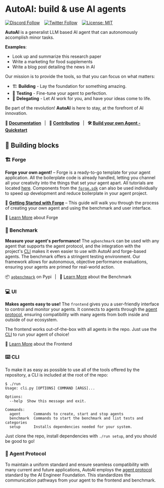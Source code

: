 # AutoAI: build & use AI agents

[![Discord Follow](https://dcbadge.vercel.app/api/server/autoai?style=flat)](https://discord.gg/autoai) &ensp;
[![Twitter Follow](https://img.shields.io/twitter/follow/Auto_AI?style=social)](https://twitter.com/Auto_AI) &ensp;
[![License: MIT](https://img.shields.io/badge/License-MIT-yellow.svg)](https://opensource.org/licenses/MIT)

**AutoAI** is a generalist LLM based AI agent that can autonomously accomplish minor tasks. 

**Examples**:

- Look up and summarize this research paper
- Write a marketing for food supplements
- Write a blog post detailing the news in AI

Our mission is to provide the tools, so that you can focus on what matters:

- 🏗️ **Building** - Lay the foundation for something amazing.
- 🧪 **Testing** - Fine-tune your agent to perfection.
- 🤝 **Delegating** - Let AI work for you, and have your ideas come to life.

Be part of the revolution! **AutoAI** is here to stay, at the forefront of AI innovation.

**📖 [Documentation](https://docs.auto.rixy.ai)**
&ensp;|&ensp;
**🚀 [Contributing](CONTRIBUTING.md)**
&ensp;|&ensp;
**🛠️ [Build your own Agent - Quickstart](QUICKSTART.md)**

## 🧱 Building blocks

### 🏗️ Forge

**Forge your own agent!** &ndash; Forge is a ready-to-go template for your agent application. All the boilerplate code is already handled, letting you channel all your creativity into the things that set *your* agent apart. All tutorials are located [here](https://medium.com/@aiedge/autoai-forge-e3de53cc58ec). Components from the [`forge.sdk`](/forge/forge/sdk) can also be used individually to speed up development and reduce boilerplate in your agent project.

🚀 [**Getting Started with Forge**](https://github.com/RixyAI/AutoAI/blob/master/forge/tutorials/001_getting_started.md) &ndash;
This guide will walk you through the process of creating your own agent and using the benchmark and user interface.

📘 [Learn More](https://github.com/RixyAI/AutoAI/tree/master/forge) about Forge

### 🎯 Benchmark

**Measure your agent's performance!** The `agbenchmark` can be used with any agent that supports the agent protocol, and the integration with the project's [CLI] makes it even easier to use with AutoAI and forge-based agents. The benchmark offers a stringent testing environment. Our framework allows for autonomous, objective performance evaluations, ensuring your agents are primed for real-world action.

<!-- TODO: insert visual demonstrating the benchmark -->

📦 [`agbenchmark`](https://pypi.org/project/agbenchmark/) on Pypi
&ensp;|&ensp;
📘 [Learn More](https://github.com/RixyAI/AutoAI/blob/master/benchmark) about the Benchmark

### 💻 UI

**Makes agents easy to use!** The `frontend` gives you a user-friendly interface to control and monitor your agents. It connects to agents through the [agent protocol](#-agent-protocol), ensuring compatibility with many agents from both inside and outside of our ecosystem.

<!-- TODO: insert screenshot of front end -->

The frontend works out-of-the-box with all agents in the repo. Just use the [CLI] to run your agent of choice!

📘 [Learn More](https://github.com/RixyAI/AutoAI/tree/master/frontend) about the Frontend

### ⌨️ CLI

[CLI]: #-cli

To make it as easy as possible to use all of the tools offered by the repository, a CLI is included at the root of the repo:

```shell
$ ./run
Usage: cli.py [OPTIONS] COMMAND [ARGS]...

Options:
  --help  Show this message and exit.

Commands:
  agent      Commands to create, start and stop agents
  benchmark  Commands to start the benchmark and list tests and categories
  setup      Installs dependencies needed for your system.
```

Just clone the repo, install dependencies with `./run setup`, and you should be good to go!


### 🔄 Agent Protocol

To maintain a uniform standard and ensure seamless compatibility with many current and future applications, AutoAI employs the [agent protocol](https://agentprotocol.ai/) standard by the AI Engineer Foundation. This standardizes the communication pathways from your agent to the frontend and benchmark.
